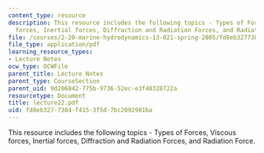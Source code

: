 ```yaml
---
content_type: resource
description: This resource includes the following topics - Types of Forces, Viscous
  forces, Inertial forces, Diffraction and Radiation Forces, and Radiation Force.
file: /courses/2-20-marine-hydrodynamics-13-021-spring-2005/fd8eb3277384f4153f5d7bc2092981ba_lecture22.pdf
file_type: application/pdf
learning_resource_types:
- Lecture Notes
ocw_type: OCWFile
parent_title: Lecture Notes
parent_type: CourseSection
parent_uid: 9d206842-775b-9736-52ec-e3f48328722a
resourcetype: Document
title: lecture22.pdf
uid: fd8eb327-7384-f415-3f5d-7bc2092981ba
---
```

This resource includes the following topics - Types of Forces, Viscous forces, Inertial forces, Diffraction and Radiation Forces, and Radiation Force.

